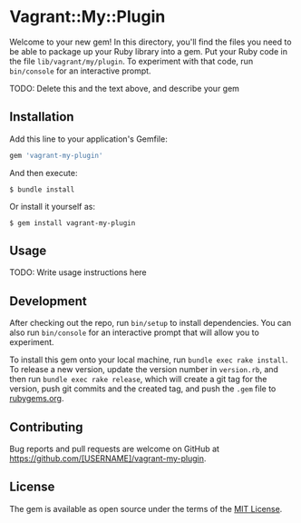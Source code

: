 # Vagrant::My::Plugin

Welcome to your new gem! In this directory, you'll find the files you need to be able to package up your Ruby library into a gem. Put your Ruby code in the file `lib/vagrant/my/plugin`. To experiment with that code, run `bin/console` for an interactive prompt.

TODO: Delete this and the text above, and describe your gem

## Installation

Add this line to your application's Gemfile:

```ruby
gem 'vagrant-my-plugin'
```

And then execute:

    $ bundle install

Or install it yourself as:

    $ gem install vagrant-my-plugin

## Usage

TODO: Write usage instructions here

## Development

After checking out the repo, run `bin/setup` to install dependencies. You can also run `bin/console` for an interactive prompt that will allow you to experiment.

To install this gem onto your local machine, run `bundle exec rake install`. To release a new version, update the version number in `version.rb`, and then run `bundle exec rake release`, which will create a git tag for the version, push git commits and the created tag, and push the `.gem` file to [rubygems.org](https://rubygems.org).

## Contributing

Bug reports and pull requests are welcome on GitHub at https://github.com/[USERNAME]/vagrant-my-plugin.

## License

The gem is available as open source under the terms of the [MIT License](https://opensource.org/licenses/MIT).
